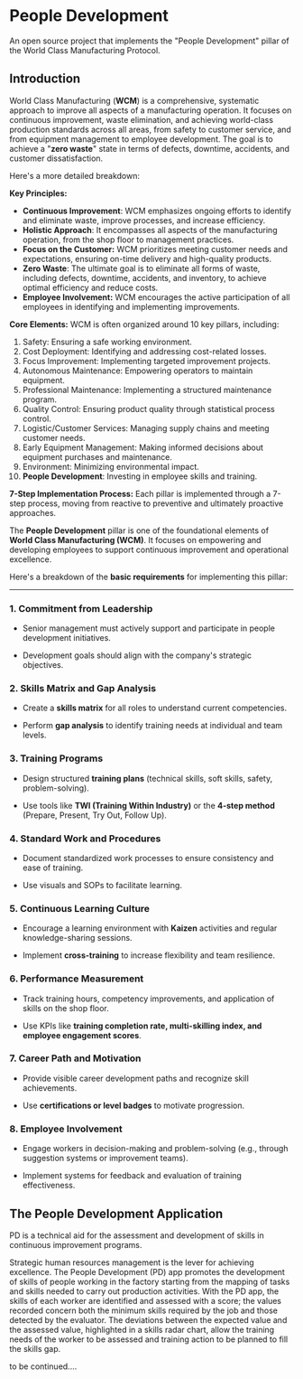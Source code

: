 # People Development
An open source project that implements the "People Development" pillar of the World Class Manufacturing Protocol.

## Introduction

World Class Manufacturing (**WCM**) is a comprehensive, systematic approach to improve all aspects of a manufacturing operation. It focuses on continuous improvement, waste elimination, and achieving world-class production standards across all areas, from safety to customer service, and from equipment management to employee development. The goal is to achieve a "**zero waste**" state in terms of defects, downtime, accidents, and customer dissatisfaction. 

Here's a more detailed breakdown:

**Key Principles:**

 - **Continuous Improvement**: WCM emphasizes ongoing efforts to identify and eliminate waste, improve processes, and increase efficiency.
 - **Holistic Approach**: It encompasses all aspects of the manufacturing operation, from the shop floor to management practices. 
 - **Focus on the Customer:** WCM prioritizes meeting customer needs and expectations, ensuring on-time delivery and high-quality products. 
 - **Zero Waste**: The ultimate goal is to eliminate all forms of waste, including defects, downtime, accidents, and inventory, to achieve optimal efficiency and reduce costs. 
 - **Employee Involvement:** WCM encourages the active participation of all employees in identifying and implementing improvements. 

**Core Elements:**
WCM is often organized around 10 key pillars, including:

 1. Safety: Ensuring a safe working environment.  
 2. Cost Deployment:    Identifying and addressing cost-related losses.  
 3. Focus Improvement:   Implementing targeted improvement projects. 
 4. Autonomous Maintenance:   Empowering operators to maintain equipment.  
 5. Professional Maintenance: Implementing a structured maintenance program.  
 6. Quality  Control: Ensuring product quality through statistical process  control.
 7. Logistic/Customer Services: Managing supply chains and meeting customer needs.  
 8. Early Equipment Management: Making informed decisions about equipment purchases and maintenance.  
 9. Environment: Minimizing environmental impact.  
 10. **People Development**: Investing in employee skills and training.

**7-Step Implementation Process:**
Each pillar is implemented through a 7-step process, moving from reactive to preventive and ultimately proactive approaches. 

The **People Development** pillar is one of the foundational elements of **World Class Manufacturing (WCM)**. It focuses on empowering and developing employees to support continuous improvement and operational excellence. 

Here's a breakdown of the **basic requirements** for implementing this pillar:

----------

###  **1. Commitment from Leadership**

-   Senior management must actively support and participate in people development initiatives.
    
-   Development goals should align with the company's strategic objectives.
    

###  **2. Skills Matrix and Gap Analysis**

-   Create a **skills matrix** for all roles to understand current competencies.
    
-   Perform **gap analysis** to identify training needs at individual and team levels.
    

###  **3. Training Programs**

-   Design structured **training plans** (technical skills, soft skills, safety, problem-solving).
    
-   Use tools like **TWI (Training Within Industry)** or the **4-step method** (Prepare, Present, Try Out, Follow Up).
    

###  **4. Standard Work and Procedures**

-   Document standardized work processes to ensure consistency and ease of training.
    
-   Use visuals and SOPs to facilitate learning.
    

###  **5. Continuous Learning Culture**

-   Encourage a learning environment with **Kaizen** activities and regular knowledge-sharing sessions.
    
-   Implement **cross-training** to increase flexibility and team resilience.
    

### **6. Performance Measurement**

-   Track training hours, competency improvements, and application of skills on the shop floor.
    
-   Use KPIs like **training completion rate, multi-skilling index, and employee engagement scores**.
    

### **7. Career Path and Motivation**

-   Provide visible career development paths and recognize skill achievements.
    
-   Use **certifications or level badges** to motivate progression.
    

###  **8. Employee Involvement**

-   Engage workers in decision-making and problem-solving (e.g., through suggestion systems or improvement teams).
    
-   Implement systems for feedback and evaluation of training effectiveness.
    

## The People Development Application

PD is a technical aid for the assessment and development of skills in continuous improvement programs.

Strategic human resources management is the lever for achieving excellence. The People Development (PD) app promotes the development of skills of people working in the factory starting from the mapping of tasks and skills needed to carry out production activities. With the PD app, the skills of each worker are identified and assessed with a score; the values ​​recorded concern both the minimum skills required by the job and those detected by the evaluator. The deviations between the expected value and the assessed value, highlighted in a skills radar chart, allow the training needs of the worker to be assessed and training action to be planned to fill the skills gap.

to be continued....
